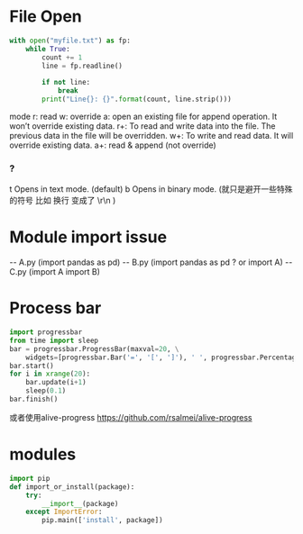 # File Open

``` py
with open("myfile.txt") as fp:
    while True:
        count += 1
        line = fp.readline()
  
        if not line:
            break
        print("Line{}: {}".format(count, line.strip()))
```

mode 
r: read
w: override
a:  open an existing file for append operation. It won’t override existing data.
r+:  To read and write data into the file. The previous data in the file will be overridden.
w+: To write and read data. It will override existing data.
a+: read & append (not override)

### ?
t	Opens in text mode. (default)
b	Opens in binary mode. (就只是避开一些特殊的符号 比如 换行 变成了 \r\n )



# Module import issue



-- A.py (import pandas as pd) 
-- B.py (import pandas as pd ? or import A)
-- C.py (import A import B)


# Process bar

``` py
import progressbar
from time import sleep
bar = progressbar.ProgressBar(maxval=20, \
    widgets=[progressbar.Bar('=', '[', ']'), ' ', progressbar.Percentage(), ' ', progressbar.ETA()])
bar.start()
for i in xrange(20):
    bar.update(i+1)
    sleep(0.1)
bar.finish()

```

或者使用alive-progress
https://github.com/rsalmei/alive-progress




# modules

```py
import pip
def import_or_install(package):
    try:
        __import__(package)
    except ImportError:
        pip.main(['install', package])    

```

